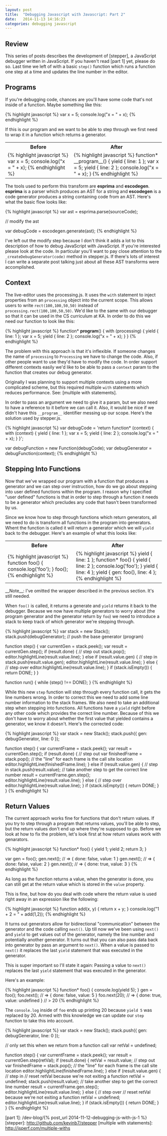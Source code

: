 ```yaml
---
layout: post
title:  "Debugging Javascript with Javascript: Part 2"
date:   2014-11-13 14:16:23
categories: debugging javascript
---
```


## Review ##
This series of posts describes the development of [stepper], a JavaScript
debugger written in JavaScript.  If you haven't read [part 1] yet, please do so.
Last time we left of with a basic `step()` function which runs a function one
step at a time and updates the line number in the editor.

## Programs ##

If you're debugging code, chances are you'll have some code that's not inside
of a function.  Maybe something like this:

{% highlight javascript %}
var x = 5;
console.log("x = " + x);
{% endhighlight %}

If this is our program and we want to be able to step through we first need to
wrap it in a function which returns a generator.

<table>
<tr><th>Before</th><th>After</th></tr>
<tr>
<td>
{% highlight javascript %}
var x = 5;
console.log("x = " + x);
{% endhighlight %}
</td>
<td>
{% highlight javascript %}
function* __program__() {
    yield { line: 1 };
    var x = 5;
    yield { line: 2 };
    console.log("x = " + x);
}
{% endhighlight %}
</td></tr>
</table>

The tools used to perform this transform are __esprima__ and __escodegen__.
__esprima__ is a parser which produces an AST for a string and __escodegen__ is
a code generator produces a string containing code from an AST.  Here's what the
basic flow looks like:

{% highlight javascript %}
var ast = esprima.parse(sourceCode);

// modify the ast

var debugCode = escodegen.generate(ast);
{% endhighlight %}

I've left out the modify step because I don't think it adds a lot to this
description of how to debug JavaScript with JavaScript.  If you're interested
please look at the code.  In particular you'll want to pay close attention
to the `_createDebugGenerator(code)` method in stepper.js.  If there's lots of
interest I can write a separate post talking just about all these AST transforms
were accomplished.

## Context ##
The live-editor uses the processing.js.  It uses the `with` statement to inject
properties from an `processing` object into the current scope.  This allows
users to write `rect(100,100,50,50)` instead of `processing.rect(100,100,50,50)`.
We'd like to the same with our debugger so that it can be used in the CS
curriculum at KA.  In order to do this we need our function to look like this:

{% highlight javascript %}
function* __program__() {
    with (processing) {
        yield { line: 1 };
        var x = 5;
        yield { line: 2 };
        console.log("x = " + x);
    }
}
{% endhighlight %}

The problem with this approach is that it's inflexible.  If someone changes the
name of `processing` to `Processing` we have to change the code.  Also, if other
people want to use they'd have to modify the code.  In order support different
contexts easily we'd like to be able to pass a `context` param to the function
that creates our debug generator.

Originally I was planning to support multiple contexts using a more complicated
scheme, but this required multiple `with` statements which reduces performance.
See: [multiple with statements].

In order to pass an argument we need to give it a param, but we also need to have
a reference to it before we can call it.  Also, it would be nice if we didn't
have this `__program__` identifier messing up our scope.  Here's the solution
used by stepper.js.

{% highlight javascript %}
var debugCode = 'return function* (context) {
    with (context) {
        yield { line: 1 };
        var x = 5;
        yield { line: 2 };
        console.log("x = " + x);
    }
}';

var debugFunction = new Function(debugCode);
var debugGenerator = debugFunction(context);
{% endhighlight %}

## Stepping Into Functions ##

Now that we've wrapped our program with a function that produces a generator and
we can step over instruction, how do we go about stepping into user defined
functions within the program.  I reason why I specified "user defined" functions
is that in order to step through a function it needs to be a generator which
precludes any code that hasn't been transformed by us.

Since we know how to step through functions which return generators, all we need
to do is transform all functions in the program into generators.  Whent the
function is called it will return a generator which we will `yield` back to the
debugger.  Here's an example of what this looks like:

<table>
<tr><th>Before</th><th>After</th></tr>
<tr><td>
{% highlight javascript %}
function foo() {
    console.log('foo');
}
foo();
{% endhighlight %}
</td><td>
{% highlight javascript %}
yield { line: 1 };
function* foo() {
    yield { line: 2 };
    console.log('foo');
}
yield { line: 4 };
yield { gen: foo(), line: 4 };
{% endhighlight %}
</td></tr>
</table>
__Note__: I've omitted the wrapper described in the previous section.  It's still
needed.

When `foo()` is called, it returns a generate and `yield` returns it back to the
debugger.  Because we now have multiple generators to worry about (the program
generator and the generator return by `foo`) we need to introduce a stack to
keep track of which generator we're stepping through.

{% highlight javascript %}
var stack = new Stack();
stack.push(debugGenerator); // push the base generator (program)

function step() {
    var currentGen = stack.peek();
    var result = currentGen.step();
    if (result.done) {
        // step out
        stack.pop();
        editor.highlightLine(result.value.line);
    } else if (result.value.gen) {
        // step in
        stack.push(result.value.gen);
        editor.highlightLine(result.value.line);
    } else {
        // step over
        editor.highlightLine(result.value.line);
    }
    if (stack.isEmpty()) {
        return DONE;
    }
}

function run() {
    while (step() !== DONE);
}
{% endhighlight %}

While this new `step` function will step through every function call, it gets
the line numbers wrong.  In order to correct this we need to add some line
number information to the stack frames.  We also need to take an additional
step when stepping into functions.  All functions have a `yield` right before
any other code which provides the correct line number.  Because of this we don't
have to worry about whether the first value that yielded contains a generator,
we know it doesn't.  Here's the corrected code:

{% highlight javascript %}
var stack = new Stack();
stack.push({
    gen: debugGenerator,
    line: 0
});

function step() {
    var currentFrame = stack.peek();
    var result = currentGen.step();
    if (result.done) {
        // step out
        var finishedFrame = stack.pop();
        // the "line" for each frame is the call site location
        editor.highlightLine(finishedFrame.line);
    } else if (result.value.gen) {
        // step in
        stack.push(result.value);
        // take another step to get the correct line number
        result = currentFrame.gen.step();
        editor.highlightLine(result.value.line);
    } else {
        // step over
        editor.highlightLine(result.value.line);
    }
    if (stack.isEmpty()) {
        return DONE;
    }
}
{% endhighlight %}

## Return Values ##

The current approach works fine for functions that don't return values.  If you
try to step through a program that returns values, you'll be able to step, but
the return values don't end up where they're supposed to go.  Before we look at
how to fix the problem, let's look first at how return values work with genarators.

{% highlight javascript %}
function* foo() {
  yield 1;
  yield 2;
  return 3;
}

var gen = foo();
gen.next();         // => { done: false, value: 1 }
gen.next();         // => { done: false, value: 2 }
gen.next();         // => { done: true, value: 3 }
{% endhighlight %}

As long as the function returns a value, when the generator is done, you can
still get at the return value which is stored in the `value` property.

This is fine, but how do you deal with code where the return value is used
right away in an expression like the following:

{% highlight javascript %}
function add(x, y) {
    return x + y;
}
console.log("1 + 2 = " + add(1,2));
{% endhighlight %}

It turns out generators allow for bidirectional "communication" between the
generator and the code calling `next()`.  Up till now we've been using `next()`
and `yield` to get values out of the generator, namely the line number and
potentially another generator.  It turns out that you can also pass data back
into generator by pass an argument to `next()`.  When a value is passed to `next()`
it replaces the last `yield` statement that was executed in the generator.

This is super important so I'll state it again:  Passing a value to `next()`
replaces the last `yield` statement that was executed in the generator.

Here's an example:

{% highlight javascript %}
function* foo() {
    console.log(yield 5);
}
gen = foo();
foo.next();     // => { done: false, value: 5 }
foo.next(20);   // => { done: true, value: undefined }
                // > 20
{% endhighlight %}

The `console.log` inside of `foo` ends up printing 20 because `yield 5` was
replaced by 20.  Armed with this knowledge we can update our `step` function
to take this into account.

{% highlight javascript %}
var stack = new Stack();
stack.push({
    gen: debugGenerator,
    line: 0
});

// only set this when we return from a function call
var retVal = undefined;

function step() {
    var currentFrame = stack.peek();
    var result = currentGen.step(retVal);
    if (result.done) {
        retVal = result.value;
        // step out
        var finishedFrame = stack.pop();
        // the "line" for each frame is the call site location
        editor.highlightLine(finishedFrame.line);
    } else if (result.value.gen) {
        // step in
        // reset retVal because we're not exiting a function
        retVal = undefined;
        stack.push(result.value);
        // take another step to get the correct line number
        result = currentFrame.gen.step();
        editor.highlightLine(result.value.line);
    } else {
        // step over
        // reset retVal because we're not exiting a function
        retVal = undefined;
        editor.highlightLine(result.value.line);
    }
    if (stack.isEmpty()) {
        return DONE;
    }
}
{% endhighlight %}

[part 1]:                       /dev-blog/{% post_url 2014-11-12-debugging-js-with-js-1 %}
[stepper]:                      http://github.com/kevinb7/stepper
[multiple with statements]:     http://jsperf.com/multiple-withs